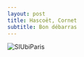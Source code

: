 ```yaml
---
layout: post
title: Hascoët, Cornet
subtitle: Bon débarras
---
```


![SIUbiParis](../assets/img/UbisoftParisAffichage_007.png)
